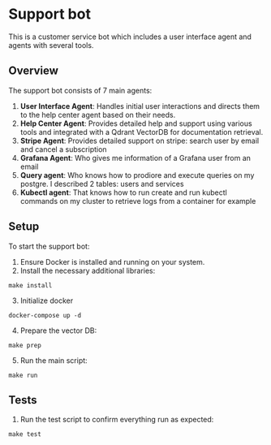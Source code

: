 # Support bot

This is a customer service bot which includes a user interface agent and agents with several tools.

## Overview

The support bot consists of 7 main agents:

1. **User Interface Agent**: Handles initial user interactions and directs them to the help center agent based on their needs.
2. **Help Center Agent**: Provides detailed help and support using various tools and integrated with a Qdrant VectorDB for documentation retrieval.
3. **Stripe Agent**: Provides detailed support on stripe: search user by email and cancel a subscription
4. **Grafana Agent**: Who gives me information of a Grafana user from an email
5. **Query agent**: Who knows how to prodiore and execute queries on my postgre. I described 2 tables: users and services
6. **Kubectl agent**: That knows how to run create and run kubectl commands on my cluster to retrieve logs from a container for example

## Setup

To start the support bot:

1. Ensure Docker is installed and running on your system.
2. Install the necessary additional libraries:

```shell
make install
```

3. Initialize docker

```shell
docker-compose up -d
```

4. Prepare the vector DB:

```shell
make prep
```

5. Run the main script:

```shell
make run
```

## Tests

1. Run the test script to confirm everything run as expected:

```shell
make test
```
